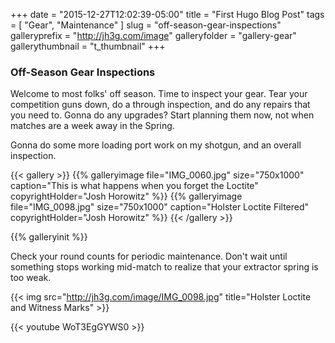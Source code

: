+++
date = "2015-12-27T12:02:39-05:00"
title = "First Hugo Blog Post"
tags = [ "Gear", "Maintenance" ]
slug = "off-season-gear-inspections"
galleryprefix = "http://jh3g.com/image"
galleryfolder = "gallery-gear"
gallerythumbnail = "t_thumbnail"
+++
### Off-Season Gear Inspections

Welcome to most folks' off season. Time to inspect your gear. Tear your competition guns down, do a through inspection, and do any repairs that you need to. Gonna do any upgrades? Start planning them now, not when matches are a week away in the Spring.

Gonna do some more loading port work on my shotgun, and an overall inspection. 

{{< gallery  >}}
{{% galleryimage file="IMG_0060.jpg" size="750x1000" caption="This is what happens when you forget the Loctite" copyrightHolder="Josh Horowitz" %}}
{{% galleryimage file="IMG_0098.jpg" size="750x1000" caption="Holster Loctite Filtered" copyrightHolder="Josh Horowitz" %}}
{{< /gallery >}}

{{% galleryinit %}}

Check your round counts for periodic maintenance. Don't wait until something stops working mid-match to realize that your extractor spring is too weak.

{{< img src="http://jh3g.com/image/IMG_0098.jpg" title="Holster Loctite and Witness Marks" >}}

{{< youtube WoT3EgGYWS0 >}}
